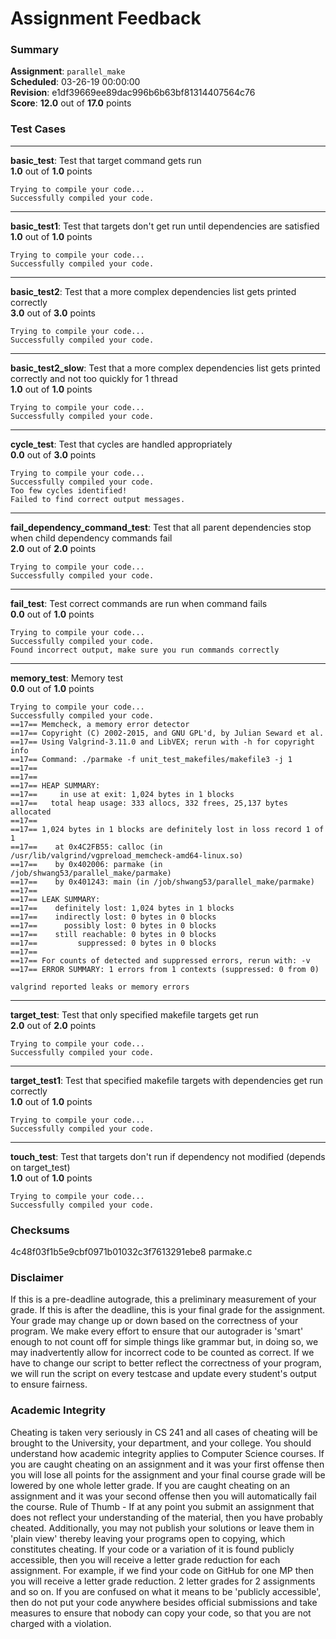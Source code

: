 # Assignment Feedback

### Summary

**Assignment**: `parallel_make`  
**Scheduled**: 03-26-19 00:00:00  
**Revision**: e1df39669ee89dac996b6b63bf81314407564c76  
**Score**: **12.0** out of **17.0** points

### Test Cases
---

**basic_test**: Test that target command gets run  
**1.0** out of **1.0** points
```
Trying to compile your code...
Successfully compiled your code.
```
---

**basic_test1**: Test that targets don't get run until dependencies are satisfied  
**1.0** out of **1.0** points
```
Trying to compile your code...
Successfully compiled your code.
```
---

**basic_test2**: Test that a more complex dependencies list gets printed correctly  
**3.0** out of **3.0** points
```
Trying to compile your code...
Successfully compiled your code.
```
---

**basic_test2_slow**: Test that a more complex dependencies list gets printed correctly and not too quickly for 1 thread  
**1.0** out of **1.0** points
```
Trying to compile your code...
Successfully compiled your code.
```
---

**cycle_test**: Test that cycles are handled appropriately  
**0.0** out of **3.0** points
```
Trying to compile your code...
Successfully compiled your code.
Too few cycles identified!
Failed to find correct output messages.
```
---

**fail_dependency_command_test**: Test that all parent dependencies stop when child dependency commands fail  
**2.0** out of **2.0** points
```
Trying to compile your code...
Successfully compiled your code.
```
---

**fail_test**: Test correct commands are run when command fails  
**0.0** out of **1.0** points
```
Trying to compile your code...
Successfully compiled your code.
Found incorrect output, make sure you run commands correctly
```
---

**memory_test**: Memory test  
**0.0** out of **1.0** points
```
Trying to compile your code...
Successfully compiled your code.
==17== Memcheck, a memory error detector
==17== Copyright (C) 2002-2015, and GNU GPL'd, by Julian Seward et al.
==17== Using Valgrind-3.11.0 and LibVEX; rerun with -h for copyright info
==17== Command: ./parmake -f unit_test_makefiles/makefile3 -j 1
==17== 
==17== 
==17== HEAP SUMMARY:
==17==     in use at exit: 1,024 bytes in 1 blocks
==17==   total heap usage: 333 allocs, 332 frees, 25,137 bytes allocated
==17== 
==17== 1,024 bytes in 1 blocks are definitely lost in loss record 1 of 1
==17==    at 0x4C2FB55: calloc (in /usr/lib/valgrind/vgpreload_memcheck-amd64-linux.so)
==17==    by 0x402006: parmake (in /job/shwang53/parallel_make/parmake)
==17==    by 0x401243: main (in /job/shwang53/parallel_make/parmake)
==17== 
==17== LEAK SUMMARY:
==17==    definitely lost: 1,024 bytes in 1 blocks
==17==    indirectly lost: 0 bytes in 0 blocks
==17==      possibly lost: 0 bytes in 0 blocks
==17==    still reachable: 0 bytes in 0 blocks
==17==         suppressed: 0 bytes in 0 blocks
==17== 
==17== For counts of detected and suppressed errors, rerun with: -v
==17== ERROR SUMMARY: 1 errors from 1 contexts (suppressed: 0 from 0)

valgrind reported leaks or memory errors
```
---

**target_test**: Test that only specified makefile targets get run  
**2.0** out of **2.0** points
```
Trying to compile your code...
Successfully compiled your code.
```
---

**target_test1**: Test that specified makefile targets with dependencies get run correctly  
**1.0** out of **1.0** points
```
Trying to compile your code...
Successfully compiled your code.
```
---

**touch_test**: Test that targets don't run if dependency not modified (depends on target_test)  
**1.0** out of **1.0** points
```
Trying to compile your code...
Successfully compiled your code.
```
### Checksums

4c48f03f1b5e9cbf0971b01032c3f7613291ebe8 parmake.c


### Disclaimer
If this is a pre-deadline autograde, this a preliminary measurement of your grade.
If this is after the deadline, this is your final grade for the assignment.
Your grade may change up or down based on the correctness of your program.
We make every effort to ensure that our autograder is 'smart' enough to not count off
for simple things like grammar but, in doing so, we may inadvertently allow for
incorrect code to be counted as correct.
If we have to change our script to better reflect the correctness of your program,
we will run the script on every testcase and update every student's output to ensure fairness.



### Academic Integrity
Cheating is taken very seriously in CS 241 and all cases of cheating will be brought to the University, your department, and your college.
You should understand how academic integrity applies to Computer Science courses.
If you are caught cheating on an assignment and it was your first offense then you will lose all points for the assignment and your final course
grade will be lowered by one whole letter grade. If you are caught cheating on an assignment and it was your second offense then you will automatically fail the course.
Rule of Thumb - If at any point you submit an assignment that does not reflect your understanding of the material, then you have probably cheated.
Additionally, you may not publish your solutions or leave them in 'plain view' thereby leaving your programs open to copying, which constitutes cheating.
If your code or a variation of it is found publicly accessible, then you will receive a letter grade reduction for each assignment.
For example, if we find your code on GitHub for one MP then you will receive a letter grade reduction. 2 letter grades for 2 assignments and so on.
If you are confused on what it means to be 'publicly accessible', then do not put your code anywhere besides official submissions and take measures
to ensure that nobody can copy your code, so that you are not charged with a violation.


